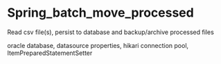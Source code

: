 # Spring_batch_move_processed
Read csv file(s), persist to database and backup/archive processed files

oracle database, 
datasource properties,
hikari connection pool,
ItemPreparedStatementSetter

